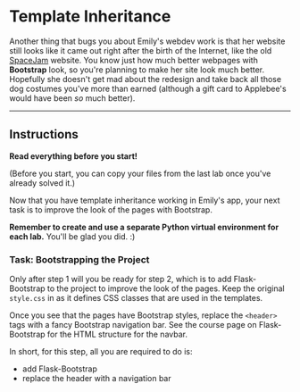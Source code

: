 # Template Inheritance

Another thing that bugs you about Emily's webdev work is that her website still looks like it came out right after the birth of the Internet, like the old [SpaceJam](https://spacejam.com/1996) website. You know just how much better webpages with **Bootstrap** look, so you're planning to make her site look much better. Hopefully she doesn't get mad about the redesign and take back all those dog costumes you've more than earned (although a gift card to Applebee's would have been *so* much better).

___

## Instructions

**Read everything before you start!**

(Before you start, you can copy your files from the last lab once you've already solved it.)

Now that you have template inheritance working in Emily's app, your next task is to improve the look of the pages with Bootstrap.

**Remember to create and use a separate Python virtual environment for each lab.** You'll be glad you did. :)

### Task: Bootstrapping the Project

Only after step 1 will you be ready for step 2, which is to add Flask-Bootstrap to the project to improve the look of the pages. Keep the original `style.css` in as it defines CSS classes that are used in the templates.

Once you see that the pages have Bootstrap styles, replace the `<header>` tags with a fancy Bootstrap navigation bar. See the course page on Flask-Bootstrap for the HTML structure for the navbar.

In short, for this step, all you are required to do is:

- add Flask-Bootstrap
- replace the header with a navigation bar
